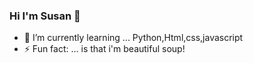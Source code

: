 ### Hi I'm Susan 👋




- 🌱 I’m currently learning ... Python,Html,css,javascript
- ⚡ Fun fact: ... is that i'm beautiful soup!


